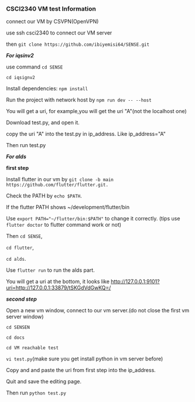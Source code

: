 ### CSCI2340 VM test Information

connect our VM by CSVPN(OpenVPN)

use ssh csci2340 to connect our VM server

then `git clone https://github.com/ibiyemisi64/SENSE.git`


***For iqsinv2***

use command `cd SENSE` 

`cd iqsignv2`

Install dependencies: `npm install`

Run the project with network host by `npm run dev -- --host`

You will get a uri, for example,you will get the uri "A"(not the localhost one)

Download test.py, and open it.

copy the uri "A" into the test.py in ip_address. Like ip_address="A"

Then run test.py

***For alds***

**first step**

Install flutter in our vm by `git clone -b main https://github.com/flutter/flutter.git.`

Check the PATH by `echo $PATH`.

If the flutter PATH shows ~/development/flutter/bin

Use `export PATH="~/flutter/bin:$PATH"` to change it correctly. (tips use `flutter doctor` to flutter command work or not)

Then `cd SENSE`, 

`cd flutter`, 

`cd alds`.

Use `flutter run` to run the alds part.

You will get a uri at the bottom, it looks like http://127.0.0.1:9101?uri=http://127.0.0.1:33879/tSKGdVdGwKQ=/

***second step***

Open a new vm window, connect to our vm server.(do not close the first vm server window)

`cd SENSEN`

`cd docs`

`cd VM reachable test`

`vi test.py`(make sure you get install python in vm server before)

Copy and and paste the uri from first step into the ip_address.

Quit and save the editing page.

Then run `python test.py`












